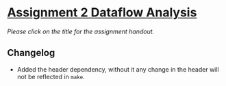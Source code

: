 # [Assignment 2 Dataflow Analysis](https://v2.overleaf.com/read/cncbrtszrfpx)

*Please click on the title for the assignment handout.*

## Changelog

- Added the header dependency, without it any change in the header will not be reflected in `make`.
